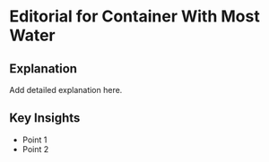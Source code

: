 # Editorial for Container With Most Water

## Explanation

Add detailed explanation here.

## Key Insights

- Point 1
- Point 2
